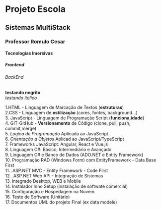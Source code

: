 <h1> Projeto Escola </h1>
<h2> Sistemas MultiStack</h2>
<h3> Professor Romulo Cesar </h3>
<h4> Tecnologias Imersivas </h4>
<h5> Frontend </h5>
<h6> BackEnd </h6>

**testando negrito**<br>
*testando italico*

1.HTML - Linguagem de Marcação de Textos (**estruturas**)<br>
2.CSS - Linguagem de **estilização** (cores, fontes, background...)<br>
3. JavaScript - Linguagem de Programação Script (**funciona,idade**)<br>
4. GIT-GitHub - **Versionamento** de Código (clone, pull, push, commit,merge)<br>
5. *Logica de Programação* Aplicada ao JavaScript<br>
6. *Orientação a Objetos* Aplicad ao JavaScript/TypeScript<br>
7. Frameworks JavaScript: Angular, React e Vue.js<br>
8. Linguagem C#: Básico, Intermediário e Avançado<br>
9. Linguagem C# e Banco de Dados (ADO.NET e Entity Framework)<br>
10. Programação RAD (Windows Form) com EntityFramework - Data Base First<br>
11. .ASP.NET MVC - Entity Framework - Code First<br>
12. .ASP.NET Web API - Integração de Sistemas<br>
13. Integrado Desktop, WEB e Mobile<br>
14. Instalador Inno Setup (instalação de softwate comercial)<br>
15. Configuração e Hospedagem na Nuvem<br>
16. Teste de Software (Unitário)<br>
17. Documentos UML do projeto Final (ex data modele)
